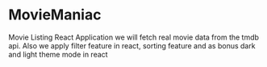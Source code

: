 # MovieManiac
Movie Listing React Application we will fetch real movie data from the tmdb api. Also we apply filter feature in react, sorting feature and as bonus dark and light theme mode in react
